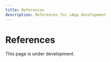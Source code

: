 ```yaml
---
title: References
description: References for iApp development
---
```


# References

This page is under development.

<!-- TODO: Add the references content -->
